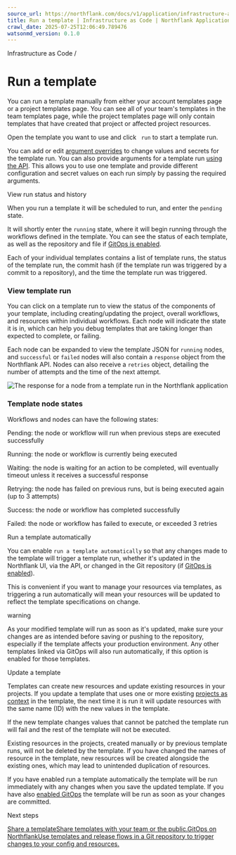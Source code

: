 ```yaml
---
source_url: https://northflank.com/docs/v1/application/infrastructure-as-code/run-a-template
title: Run a template | Infrastructure as Code | Northflank Application docs
crawl_date: 2025-07-25T12:06:49.789476
watsonmd_version: 0.1.0
---
```


Infrastructure as Code / 

# Run a template

You can run a template manually from either your account templates page or a project templates page. You can see all of your team's templates in the team templates page, while the project templates page will only contain templates that have created that project or affected project resources.

Open the template you want to use and click ` run` to start a template run.

You can add or edit [argument overrides](create-a-template#provide-secrets-securely-to-a-template) to change values and secrets for the template run. You can also provide arguments for a template run [using the API](../../api/templates/run-template). This allows you to use one template and provide different configuration and secret values on each run simply by passing the required arguments.

View run status and history

When you run a template it will be scheduled to run, and enter the `pending` state.

It will shortly enter the `running` state, where it will begin running through the workflows defined in the template. You can see the status of each template, as well as the repository and file if [GitOps is enabled](gitops-on-northflank).

Each of your individual templates contains a list of template runs, the status of the template run, the commit hash (if the template run was triggered by a commit to a repository), and the time the template run was triggered.

### View template run

You can click on a template run to view the status of the components of your template, including creating/updating the project, overall workflows, and resources within individual workflows. Each node will indicate the state it is in, which can help you debug templates that are taking longer than expected to complete, or failing.

Each node can be expanded to view the template JSON for `running` nodes, and `successful` or `failed` nodes will also contain a `response` object from the Northflank API. Nodes can also receive a `retries` object, detailing the number of attempts and the time of the next attempt.

![The response for a node from a template run in the Northflank application](https://assets.northflank.com/documentation/v1/application/infrastructure-as-code/run-a-template/template-run-response.png)

### Template node states

Workflows and nodes can have the following states:

Pending: the node or workflow will run when previous steps are executed successfully

Running: the node or workflow is currently being executed

Waiting: the node is waiting for an action to be completed, will eventually timeout unless it receives a successful response

Retrying: the node has failed on previous runs, but is being executed again (up to 3 attempts)

Success: the node or workflow has completed successfully

Failed: the node or workflow has failed to execute, or exceeded 3 retries

Run a template automatically

You can enable `run a template automatically` so that any changes made to the template will trigger a template run, whether it's updated in the Northflank UI, via the API, or changed in the Git repository (if [GitOps is enabled](gitops-on-northflank)).

This is convenient if you want to manage your resources via templates, as triggering a run automatically will mean your resources will be updated to reflect the template specifications on change.

warning

As your modified template will run as soon as it's updated, make sure your changes are as intended before saving or pushing to the repository, especially if the template affects your production environment. Any other templates linked via GitOps will also run automatically, if this option is enabled for those templates.

Update a template

Templates can create new resources and update existing resources in your projects. If you update a template that uses one or more existing [projects as context](create-a-template#set-project-context) in the template, the next time it is run it will update resources with the same name (ID) with the new values in the template.

If the new template changes values that cannot be patched the template run will fail and the rest of the template will not be executed.

Existing resources in the projects, created manually or by previous template runs, will not be deleted by the template. If you have changed the names of resource in the template, new resources will be created alongside the existing ones, which may lead to unintended duplication of resources.

If you have enabled run a template automatically the template will be run immediately with any changes when you save the updated template. If you have also [enabled GitOps](create-a-template#enable-gitops-for-your-template) the template will be run as soon as your changes are committed.

Next steps

[Share a templateShare templates with your team or the public.](/docs/v1/application/infrastructure-as-code/share-a-template)[GitOps on NorthflankUse templates and release flows in a Git repository to trigger changes to your config and resources.](/docs/v1/application/infrastructure-as-code/gitops-on-northflank)